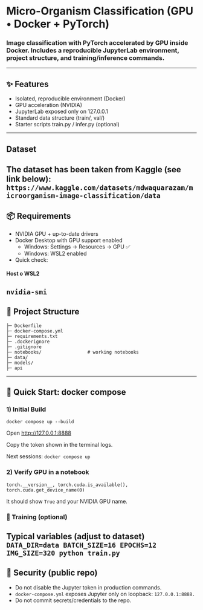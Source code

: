 # Micro-Organism Classification (GPU • Docker + PyTorch)

### Image classification with PyTorch accelerated by GPU inside Docker. Includes a reproducible JupyterLab environment, project structure, and training/inference commands.
---

## ✨ Features

- Isolated, reproducible environment (Docker)
- GPU acceleration (NVIDIA)
- JupyterLab exposed only on 127.0.0.1
- Standard data structure (train/, val/)
- Starter scripts train.py / infer.py (optional)
---

##  Dataset

The dataset has been taken from Kaggle (see link below):
`https://www.kaggle.com/datasets/mdwaquarazam/microorganism-image-classification/data`
---

## 📦 Requirements

- NVIDIA GPU + up-to-date drivers
- Docker Desktop with GPU support enabled
    - Windows: Settings → Resources → GPU ✅
    - Windows: WSL2 enabled
- Quick check:
#### Host o WSL2
`nvidia-smi`
---

## 📁 Project Structure

```micro-organism-classification/
├─ Dockerfile
├─ docker-compose.yml
├─ requirements.txt
├─ .dockerignore
├─ .gitignore
├─ notebooks/                 # working notebooks
├─ data/                      
├─ models/                     
├─ api
```
---

## 🚀 Quick Start: docker compose
### 1) Initial Build 
`docker compose up --build`

Open <http://127.0.0.1:8888>

Copy the token shown in the terminal logs.

Next sessions: `docker compose up`

### 2) Verify GPU in a notebook
```import torch
torch.__version__, torch.cuda.is_available(), torch.cuda.get_device_name(0)
```
It should show `True` and your NVIDIA GPU name.

### 🧪 Training (optional)

Typical variables (adjust to dataset)
`DATA_DIR=data BATCH_SIZE=16 EPOCHS=12 IMG_SIZE=320 python train.py`
---

## 🔐 Security (public repo)

- Do not disable the Jupyter token in production commands.
- `docker-compose.yml` exposes Jupyter only on loopback: `127.0.0.1:8888.`
- Do not commit secrets/credentials to the repo.

